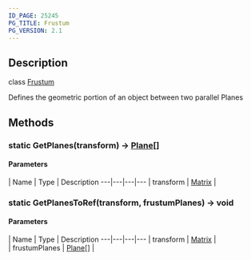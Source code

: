 ```yaml
---
ID_PAGE: 25245
PG_TITLE: Frustum
PG_VERSION: 2.1
---
```

## Description

class [Frustum](/classes/2.5/Frustum)

Defines the geometric portion of an object between two parallel Planes

## Methods

### static GetPlanes(transform) &rarr; [Plane](/classes/2.5/Plane)[]



#### Parameters
 | Name | Type | Description
---|---|---|---
 | transform | [Matrix](/classes/2.5/Matrix) |     

### static GetPlanesToRef(transform, frustumPlanes) &rarr; void



#### Parameters
 | Name | Type | Description
---|---|---|---
 | transform | [Matrix](/classes/2.5/Matrix) |     
 | frustumPlanes | [Plane](/classes/2.5/Plane)[] |     
